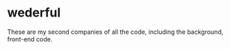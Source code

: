 # wederful
These are my second companies of all the code, including the background, front-end code.
